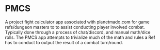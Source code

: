 # PMCS
A project fight calculator app associated with planetmado.com for game refs/dungeon masters to to assist conducting player involved combat.  Typically done through a process of chat/discord, and manual math/dice rolls.  The PMCS app attempts to trivialize much of the math and rules a Ref has to conduct to output the result of a combat turn/round. 
